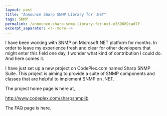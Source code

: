 ```yaml
---
layout: post
title: "Announce Sharp SNMP Library for .NET"
tags: SNMP
permalink: /announce-sharp-snmp-library-for-net-e359089cad7f
excerpt_separator: <!--more-->
---
```

I have been working with SNMP on Microsoft.NET platform for months. In order to leave my experience fresh and clear for other developers that might enter this field one day, I wonder what kind of contribution I could do. And here comes it.

I have just set up a new project on CodePlex.com named Sharp SNMP Suite. This project is aiming to provide a suite of SNMP components and classes that are helpful to implement SNMP on .NET.

The project home page is here at,

http://www.codeplex.com/sharpsnmplib

The FAQ page is here.
<!--more-->
